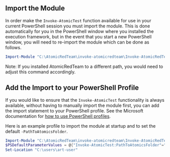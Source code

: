 ## Import the Module

In order make the `Invoke-AtomicTest` function available for use in your current PowerShell session you must import the module. This is done automatically for you in the PowerShell window where you installed the execution framework, but in the event that you start a new PowerShell window, you will need to re-import the module which can be done as follows.

```powershell
Import-Module "C:\AtomicRedTeam\invoke-atomicredteam\Invoke-AtomicRedTeam.psd1" -Force
```

Note: If you installed AtomicRedTeam to a different path, you would need to adjust this command accordingly.

## Add the Import to your PowerShell Profile

If you would like to ensure that the `Invoke-AtomicTest` functionality is always available, without having to manually import the module first, you can add the import statement to your PowerShell profile. See the Microsoft documentation for [how to use PowerShell profiles](https://docs.microsoft.com/en-us/powershell/module/microsoft.powershell.core/about/about_profiles?view=powershell-7).

Here is an example profile to import the module at startup and to set the default `-PathToAtomicsFolder`.

```powershell
Import-Module "C:\AtomicRedTeam\invoke-atomicredteam\Invoke-AtomicRedTeam.psd1" -Force
$PSDefaultParameterValues = @{"Invoke-AtomicTest:PathToAtomicsFolder"="C:\AtomicRedTeam\atomics"}
Set-Location "C:\users\art-user"
```
